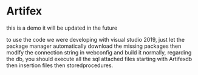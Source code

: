 # Artifex

this is a demo it will be updated in the future

to use the code we were developing with visual studio 2019, just let the package manager automatically 
download the missing packages then modify the connection string in webconfig and build it normally,
regarding the db, you should execute all the sql attached files starting with Artifexdb then insertion 
files then storedprocedures.
